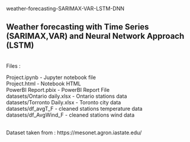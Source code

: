  weather-forecasting-SARIMAX-VAR-LSTM-DNN
## Weather forecasting with Time Series (SARIMAX,VAR) and Neural Network Approach (LSTM)
<br>
Files : <br>

Project.ipynb 			-	Jupyter notebook file <br>
Project.html			-	Notebook HTML<br>
PowerBI Report.pbix		-	PowerBI Report File	<br>
datasets/Ontario daily.xlsx 	- 	Ontario stations data<br>
datasets/Torronto Daily.xlsx	-	Toronto city data<br>
datasets/df_avgT_F		- 	cleaned stations temperature data<br>
datasets/df_AvgWind_F		-	cleaned stations wind data<br>

<br>
Dataset taken from : https://mesonet.agron.iastate.edu/ <br>

